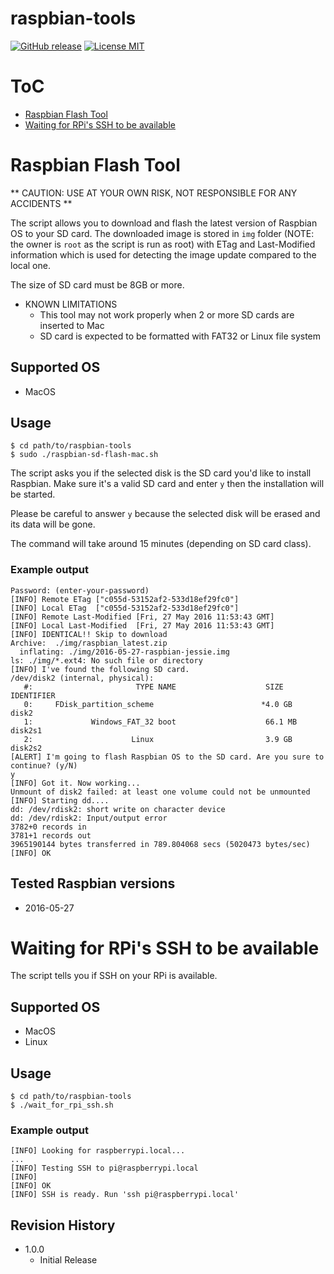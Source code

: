 raspbian-tools
===

[![GitHub release](https://img.shields.io/github/release/CANDY-LINE/raspbian-tools.svg)](https://github.com/CANDY-LINE/raspbian-tools/releases/latest)
[![License MIT](https://img.shields.io/github/license/CANDY-LINE/raspbian-tools.svg)](http://opensource.org/licenses/MIT)

# ToC

* [Raspbian Flash Tool](#raspbian-flash-tool)
* [Waiting for RPi's SSH to be available](#waiting-for-rpis-ssh-to-be-available)

# Raspbian Flash Tool

** CAUTION: USE AT YOUR OWN RISK, NOT RESPONSIBLE FOR ANY ACCIDENTS **

The script allows you to download and flash the latest version of Raspbian OS to your SD card. The downloaded image is stored in `img` folder (NOTE: the owner is `root` as the script is run as root) with ETag and Last-Modified information which is used for detecting the image update compared to the local one.

The size of SD card must be 8GB or more.

* KNOWN LIMITATIONS
    - This tool may not work properly when 2 or more SD cards are inserted to Mac
    - SD card is expected to be formatted with FAT32 or Linux file system

## Supported OS

- MacOS

## Usage

```
$ cd path/to/raspbian-tools
$ sudo ./raspbian-sd-flash-mac.sh
```

The script asks you if the selected disk is the SD card you'd like to install Raspbian.
Make sure it's a valid SD card and enter `y` then the installation will be started.

Please be careful to answer `y` because the selected disk will be erased and its data will be gone.

The command will take around 15 minutes (depending on SD card class).

### Example output

```
Password: (enter-your-password)
[INFO] Remote ETag ["c055d-53152af2-533d18ef29fc0"]
[INFO] Local ETag  ["c055d-53152af2-533d18ef29fc0"]
[INFO] Remote Last-Modified [Fri, 27 May 2016 11:53:43 GMT]
[INFO] Local Last-Modified  [Fri, 27 May 2016 11:53:43 GMT]
[INFO] IDENTICAL!! Skip to download
Archive:  ./img/raspbian_latest.zip
  inflating: ./img/2016-05-27-raspbian-jessie.img  
ls: ./img/*.ext4: No such file or directory
[INFO] I've found the following SD card.
/dev/disk2 (internal, physical):
   #:                       TYPE NAME                    SIZE       IDENTIFIER
   0:     FDisk_partition_scheme                        *4.0 GB     disk2
   1:             Windows_FAT_32 boot                    66.1 MB    disk2s1
   2:                      Linux                         3.9 GB     disk2s2
[ALERT] I'm going to flash Raspbian OS to the SD card. Are you sure to continue? (y/N)
y
[INFO] Got it. Now working...
Unmount of disk2 failed: at least one volume could not be unmounted
[INFO] Starting dd....
dd: /dev/rdisk2: short write on character device
dd: /dev/rdisk2: Input/output error
3782+0 records in
3781+1 records out
3965190144 bytes transferred in 789.804068 secs (5020473 bytes/sec)
[INFO] OK
```

## Tested Raspbian versions

* 2016-05-27

# Waiting for RPi's SSH to be available

The script tells you if SSH on your RPi is available.

## Supported OS

- MacOS
- Linux

## Usage

```
$ cd path/to/raspbian-tools
$ ./wait_for_rpi_ssh.sh
```

### Example output

```
[INFO] Looking for raspberrypi.local...
...
[INFO] Testing SSH to pi@raspberrypi.local
[INFO]
[INFO] OK
[INFO] SSH is ready. Run 'ssh pi@raspberrypi.local'
```

## Revision History
* 1.0.0
  - Initial Release

